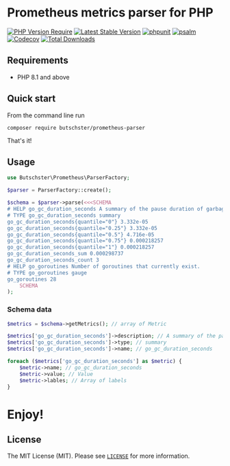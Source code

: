 # Prometheus metrics parser for PHP

[![PHP Version Require](https://poser.pugx.org/>butschster/prometheus-parser/require/php)](https://packagist.org/packages/>butschster/prometheus-parser)
[![Latest Stable Version](https://poser.pugx.org/>butschster/prometheus-parser/v/stable)](https://packagist.org/packages/>butschster/prometheus-parser)
[![phpunit](https://github.com/>butschster/prometheus-parser/actions/workflows/phpunit.yml/badge.svg)](https://github.com/>butschster/prometheus-parser/actions)
[![psalm](https://github.com/>butschster/prometheus-parser/actions/workflows/psalm.yml/badge.svg)](https://github.com/>butschster/prometheus-parser/actions)
[![Codecov](https://codecov.io/gh/>butschster/prometheus-parser/branch/master/graph/badge.svg)](https://codecov.io/gh/>butschster/prometheus-parser/)
[![Total Downloads](https://poser.pugx.org/>butschster/prometheus-parser/downloads)](https://packagist.org/packages/>butschster/prometheus-parser)

## Requirements

- PHP 8.1 and above

## Quick start

From the command line run

```shell
composer require butschster/prometheus-parser
```

That's it!


## Usage

```php
use Butschster\Prometheus\ParserFactory;

$parser = ParserFactory::create();

$schema = $parser->parse(<<<SCHEMA
# HELP go_gc_duration_seconds A summary of the pause duration of garbage collection cycles.
# TYPE go_gc_duration_seconds summary
go_gc_duration_seconds{quantile="0"} 3.332e-05
go_gc_duration_seconds{quantile="0.25"} 3.332e-05
go_gc_duration_seconds{quantile="0.5"} 4.716e-05
go_gc_duration_seconds{quantile="0.75"} 0.000218257
go_gc_duration_seconds{quantile="1"} 0.000218257
go_gc_duration_seconds_sum 0.000298737
go_gc_duration_seconds_count 3
# HELP go_goroutines Number of goroutines that currently exist.
# TYPE go_goroutines gauge
go_goroutines 28
    SCHEMA
);
```

### Schema data

```php
$metrics = $schema->getMetrics(); // array of Metric

$metrics['go_gc_duration_seconds']->description; // A summary of the pause duration of garbage collection cycles.
$metrics['go_gc_duration_seconds']->type; // summary
$metrics['go_gc_duration_seconds']->name; // go_gc_duration_seconds

foreach ($metrics['go_gc_duration_seconds'] as $metric) {
    $metric->name; // go_gc_duration_seconds
    $metric->value; // Value
    $metric->lables; // Array of labels
}
```

# Enjoy!

## License

The MIT License (MIT). Please see [`LICENSE`](./LICENSE) for more information.

